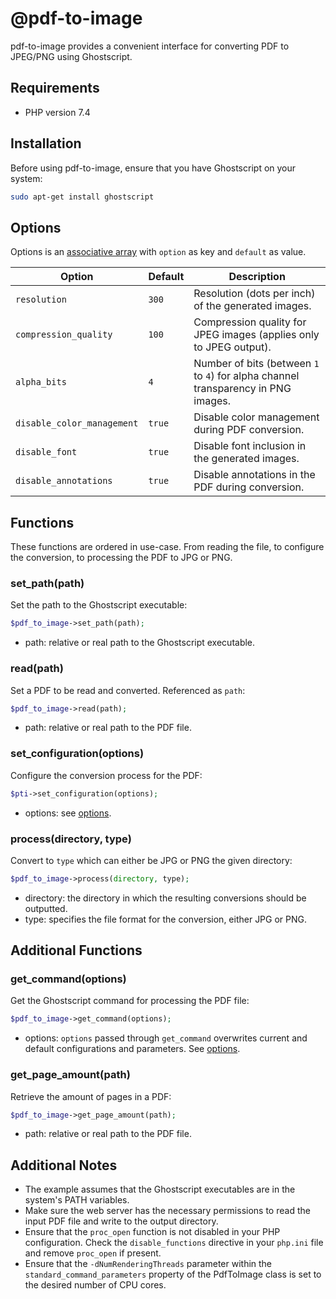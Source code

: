 # @pdf-to-image 

pdf-to-image provides a convenient interface for converting PDF to JPEG/PNG using Ghostscript.

## Requirements

- PHP version 7.4

## Installation

Before using pdf-to-image, ensure that you have Ghostscript on your system:
```bash
sudo apt-get install ghostscript
```

## Options
Options is an [associative array](https://www.php.net/manual/en/language.types.array.php) with `option` as key and `default` as value.

| Option                    | Default                     | Description                                                                                              |
|---------------------------|-----------------------------|----------------------------------------------------------------------------------------------------------|
| `resolution`              | `300`                       | Resolution (dots per inch) of the generated images.                                                      |
| `compression_quality`     | `100`                       | Compression quality for JPEG images (applies only to JPEG output).                                       |
| `alpha_bits`              | `4`                         | Number of bits (between `1` to `4`) for alpha channel transparency in PNG images.                                             |
| `disable_color_management`| `true`                      | Disable color management during PDF conversion.                                                          |
| `disable_font`            | `true`                      | Disable font inclusion in the generated images.                                                          |
| `disable_annotations`     | `true`                      | Disable annotations in the PDF during conversion.                                                        |


## Functions
These functions are ordered in use-case. From reading the file, to configure the conversion, to processing the PDF to JPG or PNG.

### set_path(path)
Set the path to the Ghostscript executable:
```php
$pdf_to_image->set_path(path);
```
- path: relative or real path to the Ghostscript executable.

### read(path)
Set a PDF to be read and converted. Referenced as `path`:
```php
$pdf_to_image->read(path);
```
- path: relative or real path to the PDF file.

### set_configuration(options)
Configure the conversion process for the PDF:
```php
$pti->set_configuration(options);
```
- options: see [options](https://github.com/echtyushi/pdf-to-image/#options).

### process(directory, type)
Convert to `type` which can either be JPG or PNG the given directory:
```php
$pdf_to_image->process(directory, type);
```
- directory: the directory in which the resulting conversions should be outputted.
- type: specifies the file format for the conversion, either JPG or PNG.

## Additional Functions

### get_command(options)
Get the Ghostscript command for processing the PDF file:
```php
$pdf_to_image->get_command(options);
```
- options: `options` passed through `get_command` overwrites current and default configurations and parameters. See [options](https://github.com/echtyushi/pdf-to-image/#options).

### get_page_amount(path)
Retrieve the amount of pages in a PDF:
```php
$pdf_to_image->get_page_amount(path);
```
- path: relative or real path to the PDF file.

## Additional Notes

- The example assumes that the Ghostscript executables are in the system's PATH variables.
- Make sure the web server has the necessary permissions to read the input PDF file and write to the output directory.
- Ensure that the `proc_open` function is not disabled in your PHP configuration. Check the `disable_functions` directive in your `php.ini` file and remove `proc_open` if present.
- Ensure that the `-dNumRenderingThreads` parameter within the `standard_command_parameters` property of the PdfToImage class is set to the desired number of CPU cores.

